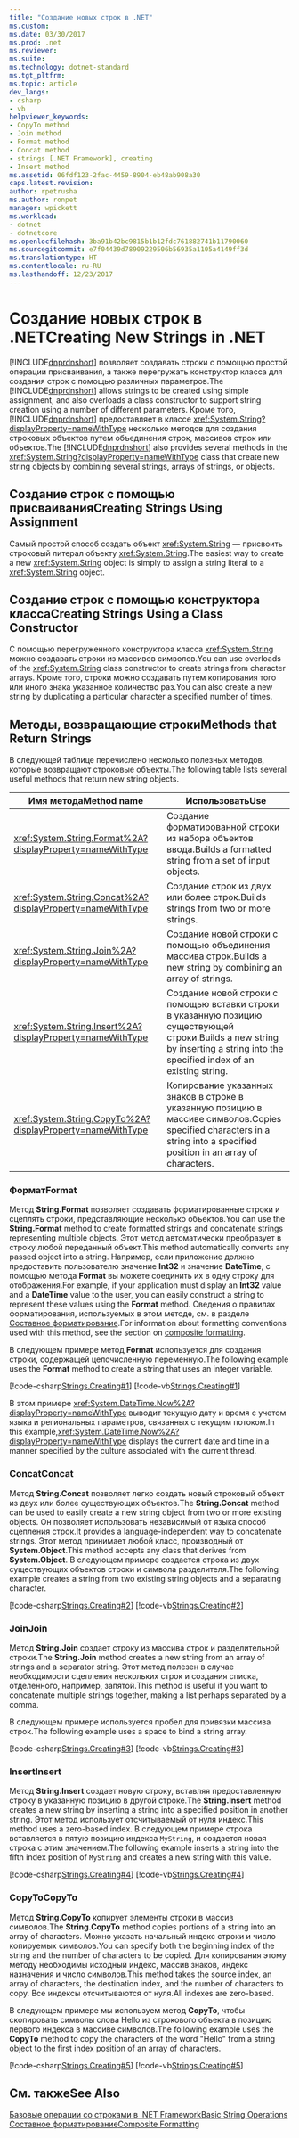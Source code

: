 ```yaml
---
title: "Создание новых строк в .NET"
ms.custom: 
ms.date: 03/30/2017
ms.prod: .net
ms.reviewer: 
ms.suite: 
ms.technology: dotnet-standard
ms.tgt_pltfrm: 
ms.topic: article
dev_langs:
- csharp
- vb
helpviewer_keywords:
- CopyTo method
- Join method
- Format method
- Concat method
- strings [.NET Framework], creating
- Insert method
ms.assetid: 06fdf123-2fac-4459-8904-eb48ab908a30
caps.latest.revision: 
author: rpetrusha
ms.author: ronpet
manager: wpickett
ms.workload:
- dotnet
- dotnetcore
ms.openlocfilehash: 3ba91b42bc9815b1b12fdc761882741b11790060
ms.sourcegitcommit: e7f04439d78909229506b56935a1105a4149ff3d
ms.translationtype: HT
ms.contentlocale: ru-RU
ms.lasthandoff: 12/23/2017
---
```

# <a name="creating-new-strings-in-net"></a><span data-ttu-id="03d22-102">Создание новых строк в .NET</span><span class="sxs-lookup"><span data-stu-id="03d22-102">Creating New Strings in .NET</span></span>
<span data-ttu-id="03d22-103">[!INCLUDE[dnprdnshort](../../../includes/dnprdnshort-md.md)] позволяет создавать строки с помощью простой операции присваивания, а также перегружать конструктор класса для создания строк с помощью различных параметров.</span><span class="sxs-lookup"><span data-stu-id="03d22-103">The [!INCLUDE[dnprdnshort](../../../includes/dnprdnshort-md.md)] allows strings to be created using simple assignment, and also overloads a class constructor to support string creation using a number of different parameters.</span></span> <span data-ttu-id="03d22-104">Кроме того, [!INCLUDE[dnprdnshort](../../../includes/dnprdnshort-md.md)] предоставляет в классе <xref:System.String?displayProperty=nameWithType> несколько методов для создания строковых объектов путем объединения строк, массивов строк или объектов.</span><span class="sxs-lookup"><span data-stu-id="03d22-104">The [!INCLUDE[dnprdnshort](../../../includes/dnprdnshort-md.md)] also provides several methods in the <xref:System.String?displayProperty=nameWithType> class that create new string objects by combining several strings, arrays of strings, or objects.</span></span>  
  
## <a name="creating-strings-using-assignment"></a><span data-ttu-id="03d22-105">Создание строк с помощью присваивания</span><span class="sxs-lookup"><span data-stu-id="03d22-105">Creating Strings Using Assignment</span></span>  
 <span data-ttu-id="03d22-106">Самый простой способ создать объект <xref:System.String> — присвоить строковый литерал объекту <xref:System.String>.</span><span class="sxs-lookup"><span data-stu-id="03d22-106">The easiest way to create a new <xref:System.String> object is simply to assign a string literal to a <xref:System.String> object.</span></span>  
  
## <a name="creating-strings-using-a-class-constructor"></a><span data-ttu-id="03d22-107">Создание строк с помощью конструктора класса</span><span class="sxs-lookup"><span data-stu-id="03d22-107">Creating Strings Using a Class Constructor</span></span>  
 <span data-ttu-id="03d22-108">С помощью перегруженного конструктора класса <xref:System.String> можно создавать строки из массивов символов.</span><span class="sxs-lookup"><span data-stu-id="03d22-108">You can use overloads of the <xref:System.String> class constructor to create strings from character arrays.</span></span> <span data-ttu-id="03d22-109">Кроме того, строки можно создавать путем копирования того или иного знака указанное количество раз.</span><span class="sxs-lookup"><span data-stu-id="03d22-109">You can also create a new string by duplicating a particular character a specified number of times.</span></span>  
  
## <a name="methods-that-return-strings"></a><span data-ttu-id="03d22-110">Методы, возвращающие строки</span><span class="sxs-lookup"><span data-stu-id="03d22-110">Methods that Return Strings</span></span>  
 <span data-ttu-id="03d22-111">В следующей таблице перечислено несколько полезных методов, которые возвращают строковые объекты.</span><span class="sxs-lookup"><span data-stu-id="03d22-111">The following table lists several useful methods that return new string objects.</span></span>  
  
|<span data-ttu-id="03d22-112">Имя метода</span><span class="sxs-lookup"><span data-stu-id="03d22-112">Method name</span></span>|<span data-ttu-id="03d22-113">Использовать</span><span class="sxs-lookup"><span data-stu-id="03d22-113">Use</span></span>|  
|-----------------|---------|  
|<xref:System.String.Format%2A?displayProperty=nameWithType>|<span data-ttu-id="03d22-114">Создание форматированной строки из набора объектов ввода.</span><span class="sxs-lookup"><span data-stu-id="03d22-114">Builds a formatted string from a set of input objects.</span></span>|  
|<xref:System.String.Concat%2A?displayProperty=nameWithType>|<span data-ttu-id="03d22-115">Создание строк из двух или более строк.</span><span class="sxs-lookup"><span data-stu-id="03d22-115">Builds strings from two or more strings.</span></span>|  
|<xref:System.String.Join%2A?displayProperty=nameWithType>|<span data-ttu-id="03d22-116">Создание новой строки с помощью объединения массива строк.</span><span class="sxs-lookup"><span data-stu-id="03d22-116">Builds a new string by combining an array of strings.</span></span>|  
|<xref:System.String.Insert%2A?displayProperty=nameWithType>|<span data-ttu-id="03d22-117">Создание новой строки с помощью вставки строки в указанную позицию существующей строки.</span><span class="sxs-lookup"><span data-stu-id="03d22-117">Builds a new string by inserting a string into the specified index of an existing string.</span></span>|  
|<xref:System.String.CopyTo%2A?displayProperty=nameWithType>|<span data-ttu-id="03d22-118">Копирование указанных знаков в строке в указанную позицию в массиве символов.</span><span class="sxs-lookup"><span data-stu-id="03d22-118">Copies specified characters in a string into a specified position in an array of characters.</span></span>|  
  
### <a name="format"></a><span data-ttu-id="03d22-119">Формат</span><span class="sxs-lookup"><span data-stu-id="03d22-119">Format</span></span>  
 <span data-ttu-id="03d22-120">Метод **String.Format** позволяет создавать форматированные строки и сцеплять строки, представляющие несколько объектов.</span><span class="sxs-lookup"><span data-stu-id="03d22-120">You can use the **String.Format** method to create formatted strings and concatenate strings representing multiple objects.</span></span> <span data-ttu-id="03d22-121">Этот метод автоматически преобразует в строку любой переданный объект.</span><span class="sxs-lookup"><span data-stu-id="03d22-121">This method automatically converts any passed object into a string.</span></span> <span data-ttu-id="03d22-122">Например, если приложение должно предоставить пользователю значение **Int32** и значение **DateTime**, с помощью метода **Format** вы можете соединить их в одну строку для отображения.</span><span class="sxs-lookup"><span data-stu-id="03d22-122">For example, if your application must display an **Int32** value and a **DateTime** value to the user, you can easily construct a string to represent these values using the **Format** method.</span></span> <span data-ttu-id="03d22-123">Сведения о правилах форматирования, используемых в этом методе, см. в разделе [Составное форматирование](../../../docs/standard/base-types/composite-formatting.md).</span><span class="sxs-lookup"><span data-stu-id="03d22-123">For information about formatting conventions used with this method, see the section on [composite formatting](../../../docs/standard/base-types/composite-formatting.md).</span></span>  
  
 <span data-ttu-id="03d22-124">В следующем примере метод **Format** используется для создания строки, содержащей целочисленную переменную.</span><span class="sxs-lookup"><span data-stu-id="03d22-124">The following example uses the **Format** method to create a string that uses an integer variable.</span></span>  
  
 [!code-csharp[Strings.Creating#1](../../../samples/snippets/csharp/VS_Snippets_CLR/Strings.Creating/cs/Example.cs#1)]
 [!code-vb[Strings.Creating#1](../../../samples/snippets/visualbasic/VS_Snippets_CLR/Strings.Creating/vb/Example.vb#1)]  
  
 <span data-ttu-id="03d22-125">В этом примере <xref:System.DateTime.Now%2A?displayProperty=nameWithType> выводит текущую дату и время с учетом языка и региональных параметров, связанных с текущим потоком.</span><span class="sxs-lookup"><span data-stu-id="03d22-125">In this example,<xref:System.DateTime.Now%2A?displayProperty=nameWithType> displays the current date and time in a manner specified by the culture associated with the current thread.</span></span>  
  
### <a name="concat"></a><span data-ttu-id="03d22-126">Concat</span><span class="sxs-lookup"><span data-stu-id="03d22-126">Concat</span></span>  
 <span data-ttu-id="03d22-127">Метод **String.Concat** позволяет легко создать новый строковый объект из двух или более существующих объектов.</span><span class="sxs-lookup"><span data-stu-id="03d22-127">The **String.Concat** method can be used to easily create a new string object from two or more existing objects.</span></span> <span data-ttu-id="03d22-128">Он позволяет использовать независимый от языка способ сцепления строк.</span><span class="sxs-lookup"><span data-stu-id="03d22-128">It provides a language-independent way to concatenate strings.</span></span> <span data-ttu-id="03d22-129">Этот метод принимает любой класс, производный от **System.Object**.</span><span class="sxs-lookup"><span data-stu-id="03d22-129">This method accepts any class that derives from **System.Object**.</span></span> <span data-ttu-id="03d22-130">В следующем примере создается строка из двух существующих объектов строки и символа разделителя.</span><span class="sxs-lookup"><span data-stu-id="03d22-130">The following example creates a string from two existing string objects and a separating character.</span></span>  
  
 [!code-csharp[Strings.Creating#2](../../../samples/snippets/csharp/VS_Snippets_CLR/Strings.Creating/cs/Example.cs#2)]
 [!code-vb[Strings.Creating#2](../../../samples/snippets/visualbasic/VS_Snippets_CLR/Strings.Creating/vb/Example.vb#2)]  
  
### <a name="join"></a><span data-ttu-id="03d22-131">Join</span><span class="sxs-lookup"><span data-stu-id="03d22-131">Join</span></span>  
 <span data-ttu-id="03d22-132">Метод **String.Join** создает строку из массива строк и разделительной строки.</span><span class="sxs-lookup"><span data-stu-id="03d22-132">The **String.Join** method creates a new string from an array of strings and a separator string.</span></span> <span data-ttu-id="03d22-133">Этот метод полезен в случае необходимости сцепления нескольких строк и создания списка, отделенного, например, запятой.</span><span class="sxs-lookup"><span data-stu-id="03d22-133">This method is useful if you want to concatenate multiple strings together, making a list perhaps separated by a comma.</span></span>  
  
 <span data-ttu-id="03d22-134">В следующем примере используется пробел для привязки массива строк.</span><span class="sxs-lookup"><span data-stu-id="03d22-134">The following example uses a space to bind a string array.</span></span>  
  
 [!code-csharp[Strings.Creating#3](../../../samples/snippets/csharp/VS_Snippets_CLR/Strings.Creating/cs/Example.cs#3)]
 [!code-vb[Strings.Creating#3](../../../samples/snippets/visualbasic/VS_Snippets_CLR/Strings.Creating/vb/Example.vb#3)]  
  
### <a name="insert"></a><span data-ttu-id="03d22-135">Insert</span><span class="sxs-lookup"><span data-stu-id="03d22-135">Insert</span></span>  
 <span data-ttu-id="03d22-136">Метод **String.Insert** создает новую строку, вставляя предоставленную строку в указанную позицию в другой строке.</span><span class="sxs-lookup"><span data-stu-id="03d22-136">The **String.Insert** method creates a new string by inserting a string into a specified position in another string.</span></span> <span data-ttu-id="03d22-137">Этот метод использует отсчитываемый от нуля индекс.</span><span class="sxs-lookup"><span data-stu-id="03d22-137">This method uses a zero-based index.</span></span> <span data-ttu-id="03d22-138">В следующем примере строка вставляется в пятую позицию индекса `MyString`, и создается новая строка с этим значением.</span><span class="sxs-lookup"><span data-stu-id="03d22-138">The following example inserts a string into the fifth index position of `MyString` and creates a new string with this value.</span></span>  
  
 [!code-csharp[Strings.Creating#4](../../../samples/snippets/csharp/VS_Snippets_CLR/Strings.Creating/cs/Example.cs#4)]
 [!code-vb[Strings.Creating#4](../../../samples/snippets/visualbasic/VS_Snippets_CLR/Strings.Creating/vb/Example.vb#4)]  
  
### <a name="copyto"></a><span data-ttu-id="03d22-139">CopyTo</span><span class="sxs-lookup"><span data-stu-id="03d22-139">CopyTo</span></span>  
 <span data-ttu-id="03d22-140">Метод **String.CopyTo** копирует элементы строки в массив символов.</span><span class="sxs-lookup"><span data-stu-id="03d22-140">The **String.CopyTo** method copies portions of a string into an array of characters.</span></span> <span data-ttu-id="03d22-141">Можно указать начальный индекс строки и число копируемых символов.</span><span class="sxs-lookup"><span data-stu-id="03d22-141">You can specify both the beginning index of the string and the number of characters to be copied.</span></span> <span data-ttu-id="03d22-142">Для копирования этому методу необходимы исходный индекс, массив знаков, индекс назначения и число символов.</span><span class="sxs-lookup"><span data-stu-id="03d22-142">This method takes the source index, an array of characters, the destination index, and the number of characters to copy.</span></span> <span data-ttu-id="03d22-143">Все индексы отсчитываются от нуля.</span><span class="sxs-lookup"><span data-stu-id="03d22-143">All indexes are zero-based.</span></span>  
  
 <span data-ttu-id="03d22-144">В следующем примере мы используем метод **CopyTo**, чтобы скопировать символы слова Hello из строкового объекта в позицию первого индекса в массиве символов.</span><span class="sxs-lookup"><span data-stu-id="03d22-144">The following example uses the **CopyTo** method to copy the characters of the word "Hello" from a string object to the first index position of an array of characters.</span></span>  
  
 [!code-csharp[Strings.Creating#5](../../../samples/snippets/csharp/VS_Snippets_CLR/Strings.Creating/cs/Example.cs#5)]
 [!code-vb[Strings.Creating#5](../../../samples/snippets/visualbasic/VS_Snippets_CLR/Strings.Creating/vb/Example.vb#5)]  
  
## <a name="see-also"></a><span data-ttu-id="03d22-145">См. также</span><span class="sxs-lookup"><span data-stu-id="03d22-145">See Also</span></span>  
 [<span data-ttu-id="03d22-146">Базовые операции со строками в .NET Framework</span><span class="sxs-lookup"><span data-stu-id="03d22-146">Basic String Operations</span></span>](../../../docs/standard/base-types/basic-string-operations.md)  
 [<span data-ttu-id="03d22-147">Составное форматирование</span><span class="sxs-lookup"><span data-stu-id="03d22-147">Composite Formatting</span></span>](../../../docs/standard/base-types/composite-formatting.md)
